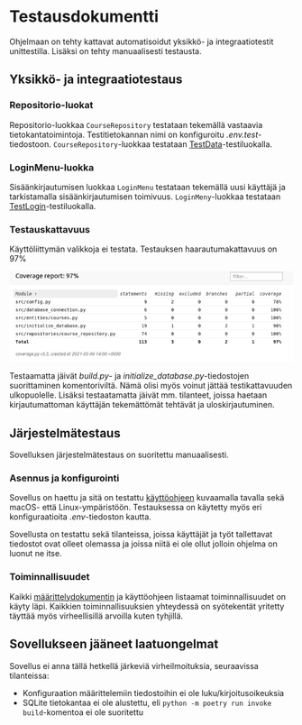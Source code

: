 # Testausdokumentti

Ohjelmaan on tehty kattavat automatisoidut yksikkö- ja integraatiotestit unittestilla. Lisäksi on tehty manuaalisesti testausta.

## Yksikkö- ja integraatiotestaus

### Repositorio-luokat

Repositorio-luokkaa `CourseRepository` testataan tekemällä vastaavia tietokantatoimintoja. Testitietokannan nimi on konfiguroitu _.env.test_-tiedostoon. `CourseRepository`-luokkaa testataan [TestData](https://github.com/kalevat/ot-harjoitustyo/blob/master/src/tests/course_test.py)-testiluokalla.

### LoginMenu-luokka

Sisäänkirjautumisen luokkaa `LoginMenu` testataan tekemällä uusi käyttäjä ja tarkistamalla sisäänkirjautumisen toimivuus. `LoginMeny`-luokkaa testataan [TestLogin](https://github.com/kalevat/ot-harjoitustyo/blob/master/src/tests/login_test.py)-testiluokalla.

### Testauskattavuus

Käyttöliittymän valikkoja ei testata. Testauksen haarautumakattavuus on 97%

![](kuvat/testikattavuus.png)

Testaamatta jäivät _build.py_- ja _initialize\_database.py_-tiedostojen suorittaminen komentoriviltä. Nämä olisi myös voinut jättää testikattavuuden ulkopuolelle. Lisäksi testaatamatta jäivät mm. tilanteet, joissa haetaan kirjautumattoman käyttäjän tekemättömät tehtävät ja uloskirjautuminen.

## Järjestelmätestaus

Sovelluksen järjestelmätestaus on suoritettu manuaalisesti.

### Asennus ja konfigurointi

Sovellus on haettu ja sitä on testattu [käyttöohjeen](./kayttoohje.md) kuvaamalla tavalla sekä macOS- että Linux-ympäristöön. Testauksessa on käytetty myös eri konfiguraatioita _.env_-tiedoston kautta.

Sovellusta on testattu sekä tilanteissa, joissa käyttäjät ja työt tallettavat tiedostot ovat olleet olemassa ja joissa niitä ei ole ollut jolloin ohjelma on luonut ne itse.

### Toiminnallisuudet

Kaikki [määrittelydokumentin](./vaatimusmaarittely.md#perusversion-tarjoama-toiminnallisuus) ja käyttöohjeen listaamat toiminnallisuudet on käyty läpi. Kaikkien toiminnallisuuksien yhteydessä on syötekentät yritetty täyttää myös virheellisillä arvoilla kuten tyhjillä.

## Sovellukseen jääneet laatuongelmat

Sovellus ei anna tällä hetkellä järkeviä virheilmoituksia, seuraavissa tilanteissa:

- Konfiguraation määrittelemiin tiedostoihin ei ole luku/kirjoitusoikeuksia
- SQLite tietokantaa ei ole alustettu, eli `python -m poetry run invoke build`-komentoa ei ole suoritettu
